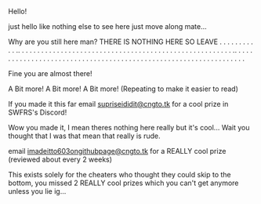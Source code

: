 Hello!


just hello like nothing else to see here just move along mate...

Why are you still here man? THERE IS NOTHING HERE SO LEAVE
.
.
.
.
.
.
.
.
.
.
.
..
.
.
.
.
.
.
.
.
.
.
.
.
.
.
.
.
.
.
.
.
.
.
.
.
.
.
.
.
.
.
.
.
.
.
.
.
.
.
.
.
.
.
.
.
.
.
.
.
.
.
.
.
.
.
..
.
.
.
.
.
.
.
.
.
.
.
.
.
.
.
.
.
.
.
.
.
.
.
.
.
.
.
.
.
.
.
.
.
.
.
.
.
.
.
.
.
.
.
.
.
.
.
.
.
.
.
.
.
.
.
.
.
.
.
.
.
.
.
.
.






























































Fine you are almost there!



































































































A Bit more!
A Bit more!
A Bit more!
(Repeating to make it easier to read)





























































































































































































































If you made it this far email supriseididit@cngto.tk for a cool prize in SWFRS's Discord!










































































Wow you made it, I mean theres nothing here really but it's cool...
Wait you thought that I was that mean that really is rude.

email imadeitto603ongithubpage@cngto.tk for a REALLY cool prize (reviewed about every 2 weeks)




































































































































































































This exists solely for the cheaters who thought they could skip to the bottom, you missed 2 REALLY cool prizes which you can't get anymore unless you lie ig...
